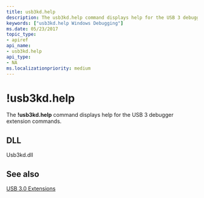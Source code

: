 ```yaml
---
title: usb3kd.help
description: The usb3kd.help command displays help for the USB 3 debugger extension commands.
keywords: ["usb3kd.help Windows Debugging"]
ms.date: 05/23/2017
topic_type:
- apiref
api_name:
- usb3kd.help
api_type:
- NA
ms.localizationpriority: medium
---
```


# !usb3kd.help


The **!usb3kd.help** command displays help for the USB 3 debugger extension commands.

## <span id="DLL"></span><span id="dll"></span>DLL


Usb3kd.dll

## <span id="see_also"></span>See also


[USB 3.0 Extensions](usb-3-extensions.md)

 

 






